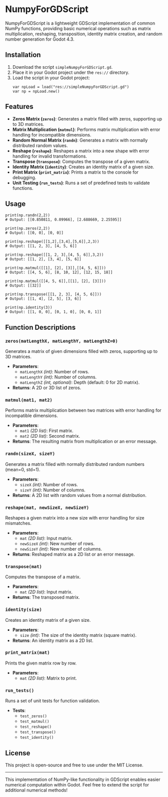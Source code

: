 # NumpyForGDScript

NumpyForGDScript is a lightweight GDScript implementation of common NumPy functions, providing basic numerical operations such as matrix multiplication, reshaping, transposition, identity matrix creation, and random number generation for Godot 4.3.

## Installation
1. Download the script `simpleNumpyForGDScript.gd`.
2. Place it in your Godot project under the `res://` directory.
3. Load the script in your Godot project:
   ```gdscript
   var npLoad = load("res://simpleNumpyForGDScript.gd")
   var np = npLoad.new()
   ```

## Features
- **Zeros Matrix (`zeros`)**: Generates a matrix filled with zeros, supporting up to 3D matrices.
- **Matrix Multiplication (`matmul`)**: Performs matrix multiplication with error handling for incompatible dimensions.
- **Random Normal Matrix (`randn`)**: Generates a matrix with normally distributed random values.
- **Reshape (`reshape`)**: Reshapes a matrix into a new shape with error handling for invalid transformations.
- **Transpose (`transpose`)**: Computes the transpose of a given matrix.
- **Identity Matrix (`identity`)**: Creates an identity matrix of a given size.
- **Print Matrix (`print_matrix`)**: Prints a matrix to the console for debugging.
- **Unit Testing (`run_tests`)**: Runs a set of predefined tests to validate functions.

## Usage

```gdscript
print(np.randn(2,2))
# Output: [[0.850811, 0.09966], [2.688669, 2.25595]]

print(np.zeros(2,2))
# Output: [[0, 0], [0, 0]]

print(np.reshape([[1,2],[3,4],[5,6]],2,3))
# Output: [[1, 2, 3], [4, 5, 6]]

print(np.reshape([[1, 2, 3],[4, 5, 6]],3,2))
# Output: [[1, 2], [3, 4], [5, 6]]

print(np.matmul([[1], [2], [3]],[[4, 5, 6]]))
# Output: [[4, 5, 6], [8, 10, 12], [12, 15, 18]]

print(np.matmul([[4, 5, 6]],[[1], [2], [3]]))
# Output: [[32]]

print(np.transpose([[1, 2, 3], [4, 5, 6]]))
# Output: [[1, 4], [2, 5], [3, 6]]

print(np.identity(3))
# Output: [[1, 0, 0], [0, 1, 0], [0, 0, 1]]
```

## Function Descriptions
### `zeros(matLengthX, matLengthY, matLengthZ=0)`
Generates a matrix of given dimensions filled with zeros, supporting up to 3D matrices.
- **Parameters**:
  - `matLengthX` *(int)*: Number of rows.
  - `matLengthY` *(int)*: Number of columns.
  - `matLengthZ` *(int, optional)*: Depth (default: 0 for 2D matrix).
- **Returns**: A 2D or 3D list of zeros.

### `matmul(mat1, mat2)`
Performs matrix multiplication between two matrices with error handling for incompatible dimensions.
- **Parameters**:
  - `mat1` *(2D list)*: First matrix.
  - `mat2` *(2D list)*: Second matrix.
- **Returns**: The resulting matrix from multiplication or an error message.

### `randn(sizeX, sizeY)`
Generates a matrix filled with normally distributed random numbers (mean=0, std=1).
- **Parameters**:
  - `sizeX` *(int)*: Number of rows.
  - `sizeY` *(int)*: Number of columns.
- **Returns**: A 2D list with random values from a normal distribution.

### `reshape(mat, newSizeX, newSizeY)`
Reshapes a given matrix into a new size with error handling for size mismatches.
- **Parameters**:
  - `mat` *(2D list)*: Input matrix.
  - `newSizeX` *(int)*: New number of rows.
  - `newSizeY` *(int)*: New number of columns.
- **Returns**: Reshaped matrix as a 2D list or an error message.

### `transpose(mat)`
Computes the transpose of a matrix.
- **Parameters**:
  - `mat` *(2D list)*: Input matrix.
- **Returns**: The transposed matrix.

### `identity(size)`
Creates an identity matrix of a given size.
- **Parameters**:
  - `size` *(int)*: The size of the identity matrix (square matrix).
- **Returns**: An identity matrix as a 2D list.

### `print_matrix(mat)`
Prints the given matrix row by row.
- **Parameters**:
  - `mat` *(2D list)*: Matrix to print.

### `run_tests()`
Runs a set of unit tests for function validation.
- **Tests**:
  - `test_zeros()`
  - `test_matmul()`
  - `test_reshape()`
  - `test_transpose()`
  - `test_identity()`

## License
This project is open-source and free to use under the MIT License.

---

This implementation of NumPy-like functionality in GDScript enables easier numerical computation within Godot. Feel free to extend the script for additional numerical methods!


